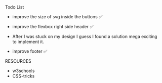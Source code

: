 Todo List

- improve the size of svg inside the buttons ✅
- improve the flexbox right side header ✅

- After I was stuck on my design I guess I found a solution mega exciting to implement it.
- improve footer ✅

RESOURCES

- w3schools
- CSS-tricks
